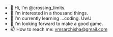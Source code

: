 - 👋 Hi, I’m @crossing_limits.
- 👀 I’m interested in a thousand things. 
- 🌱 I’m currently learning ...coding. UwU
- 💞️ I’m looking forward to make a good game.
- 📫 How to reach me: vmsarchisha@gmail.com

<!---
archisha-ghosh/archisha-ghosh is a ✨ special ✨ repository because its `README.md` (this file) appears on your GitHub profile.
You can click the Preview link to take a look at your changes.
--->
